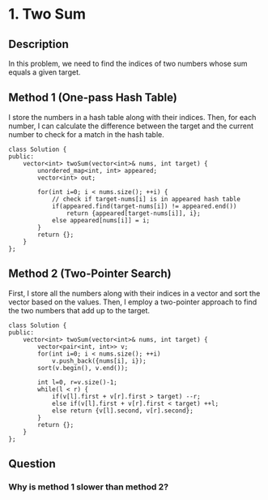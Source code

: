 # 1. Two Sum
## Description
In this problem, we need to find the indices of two numbers whose sum equals a given target.

## Method 1 (One-pass Hash Table)
I store the numbers in a hash table along with their indices. Then, for each number, I can calculate the difference between the target and the current number to check for a match in the hash table.

```cpp=
class Solution {
public:
    vector<int> twoSum(vector<int>& nums, int target) {
        unordered_map<int, int> appeared;
        vector<int> out;

        for(int i=0; i < nums.size(); ++i) {
            // check if target-nums[i] is in appeared hash table
            if(appeared.find(target-nums[i]) != appeared.end())
                return {appeared[target-nums[i]], i};
            else appeared[nums[i]] = i; 
        }
        return {};
    }
};
```

## Method 2 (Two-Pointer Search)
First, I store all the numbers along with their indices in a vector and sort the vector based on the values. Then, I employ a two-pointer approach to find the two numbers that add up to the target.

```cpp=
class Solution {
public:
    vector<int> twoSum(vector<int>& nums, int target) {
        vector<pair<int, int>> v;
        for(int i=0; i < nums.size(); ++i)
            v.push_back({nums[i], i});
        sort(v.begin(), v.end());

        int l=0, r=v.size()-1;
        while(l < r) {
            if(v[l].first + v[r].first > target) --r;
            else if(v[l].first + v[r].first < target) ++l;
            else return {v[l].second, v[r].second};
        }
        return {};
    }
};
```

## Question 
### Why is method 1 slower than method 2?
